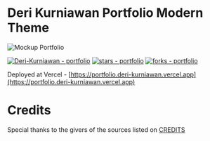 # Deri Kurniawan Portfolio Modern Theme

![Mockup Portfolio](https://github.com/Deri-Kurniawan/portfolio/blob/master/Mockup.png)

[![Deri-Kurniawan - portfolio](https://img.shields.io/static/v1?label=Deri-Kurniawan&message=portfolio&color=blue&logo=github)](https://github.com/Deri-Kurniawan/portfolio "Go to GitHub repo")
[![stars - portfolio](https://img.shields.io/github/stars/Deri-Kurniawan/portfolio?style=social)](https://github.com/Deri-Kurniawan/portfolio)
[![forks - portfolio](https://img.shields.io/github/forks/Deri-Kurniawan/portfolio?style=social)](https://github.com/Deri-Kurniawan/portfolio)

Deployed at Vercel - [https://portfolio.deri-kurniawan.vercel.app](https://portfolio.deri-kurniawan.vercel.app)

# Credits

Special thanks to the givers of the sources listed on [CREDITS](https://github.com/Deri-Kurniawan/portfolio/blob/main/CREDITS.md)
